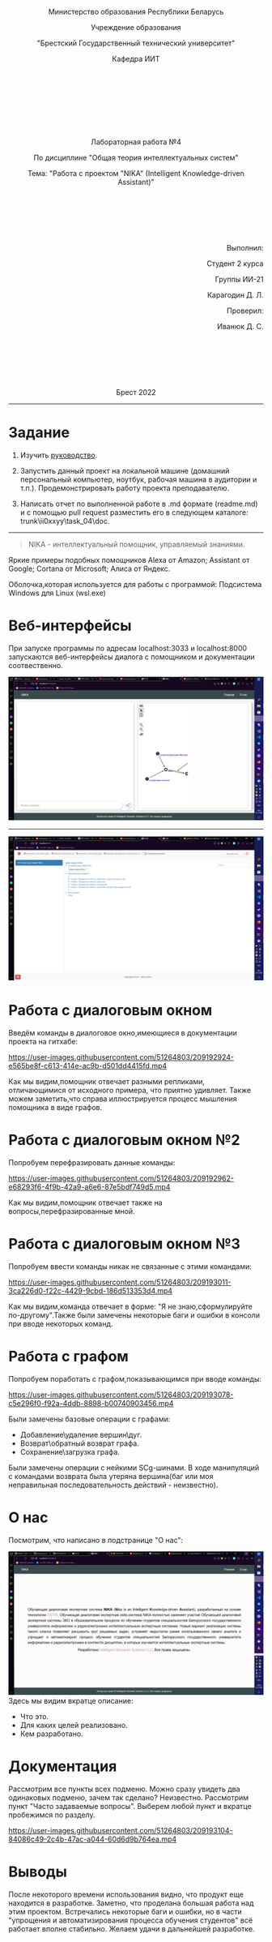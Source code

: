 <p align="center">Министерство образования Республики Беларусь</p>
<p align="center">Учреждение образования</p>
<p align="center">"Брестский Государственный технический университет"</p>
<p align="center">Кафедра ИИТ</p>
<br><br><br><br><br><br><br>
<p align="center">Лабораторная работа №4</p>
<p align="center">По дисциплине "Общая теория интеллектуальных систем"</p>
<p align="center">Тема: "Работа с проектом "NIKA" (Intelligent Knowledge-driven Assistant)"</p>
<br><br><br><br><br>
<p align="right">Выполнил:</p>
<p align="right">Студент 2 курса</p>
<p align="right">Группы ИИ-21</p>
<p align="right">Карагодин Д. Л.</p>
<p align="right">Проверил:</p>
<p align="right">Иванюк Д. С.</p>
<br><br><br><br><br>
<p align="center">Брест 2022</p>


---

# Задание

1.  Изучить [руководство](https://github.com/ostis-apps/nika).

2.  Запустить данный проект на локальной машине (домашний персональный компьютер, ноутбук, рабочая машина в аудитории и т.п.). Продемонстрировать работу проекта преподавателю.

3.  Написать отчет по выполненной работе в .md формате (readme.md) и с помощью pull request разместить его в следующем каталоге: trunk\ii0xxyy\task_04\doc.

---
>NIKA - интеллектуальный помощник, управляемый знаниями. 

Яркие примеры подобных помощников Alexa от Amazon; Assistant от Google; Cortana от Microsoft; Алиса от Яндекс.

Оболочка,которая используется для работы с программой: Подсистема Windows для Linux (wsl.exe)


# Веб-интерфейсы
При запуске программы по адресам localhost:3033 и localhost:8000 запускаются веб-интерфейсы диалога с помощником и документации соотвественно.


![Веб-интерфейс диалогового окна](1.png)

---
![Веб-интерфейс документации](2.png)

# Работа с диалоговым окном
Введём команды в диалоговое окно,имеющиеся в документации проекта на гитхабе:

https://user-images.githubusercontent.com/51264803/209192924-e565be8f-c613-414e-ac9b-d501dd4415fd.mp4

Как мы видим,помощник отвечает разными репликами, отличающимися от исходного примера, что приятно удивляет. Также можем заметить,что справа иллюстрируется процесс мышления помощника в виде графов.
# Работа с диалоговым окном №2
Попробуем перефразировать данные команды:

https://user-images.githubusercontent.com/51264803/209192962-e68293f6-4f9b-42a9-a6e6-87e5bdf749d5.mp4

Как мы видим,помощник отвечает также на вопросы,перефразированные мной.

# Работа с диалоговым окном №3
Попробуем ввести команды никак не связанные c этими командами:

https://user-images.githubusercontent.com/51264803/209193011-3ca226d0-f22c-4429-9cbd-186d513353d4.mp4

Как мы видим,команда отвечает в форме: "Я не знаю,сформулируйте по-другому".Также были замечены некоторые баги и ошибки в консоли при вводе некоторых команд.


# Работа с графом
Попробуем поработать с графом,показывающимся при вводе команды:

https://user-images.githubusercontent.com/51264803/209193078-c5e296f0-f92a-4ddb-8898-b00740903456.mp4

Были замечены базовые операции с графами: 
* Добавление\удаление вершин\дуг.
* Возврат\обратный возврат графа.
* Сохранение\загрузка графа.

Были замечены операции с нейкими SCg-шинами. В ходе манипуляций с командами возврата была утеряна вершина(баг или моя неправильная последовательность действий - неизвестно).

# О нас
Посмотрим, что написано в подстранице "О нас":

![О нас](7.png)
Здесь мы видим вкратце описание:
* Что это.
* Для каких целей реализовано.
* Кем разработано.

# Документация

Рассмотрим все пункты всех подменю. Можно сразу увидеть два одинаковых подменю, зачем так сделано? Неизвестно. Рассмотрим пункт "Часто задаваемые вопросы". Выберем любой пункт и вкратце пробежимся по разделу. 

https://user-images.githubusercontent.com/51264803/209193104-84086c49-2c4b-47ac-a044-60d6d9b764ea.mp4

# Выводы

После некоторого времени использования видно, что продукт еще находится в разработке. Заметно, что проделана большая работа над этим проектом. Встречались некоторые баги и ошибки, но в части "упрощения и автоматизирования процесса обучения студентов" всё работает вполне стабильно. Желаем удачи в дальнейшей разработке.
 
